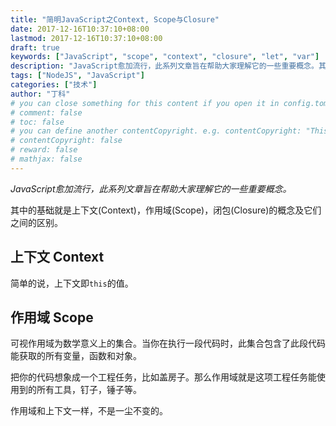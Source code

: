 ```yaml
---
title: "简明JavaScript之Context, Scope与Closure"
date: 2017-12-16T10:37:10+08:00
lastmod: 2017-12-16T10:37:10+08:00
draft: true
keywords: ["JavaScript", "scope", "context", "closure", "let", "var"]
description: "JavaScript愈加流行，此系列文章旨在帮助大家理解它的一些重要概念。其中的基础就是作用域(Scope), 上下文(Context), 闭包(Closure)的概念及它们之间的区别。"
tags: ["NodeJS", "JavaScript"]
categories: ["技术"]
author: "丁科"
# you can close something for this content if you open it in config.toml.
# comment: false
# toc: false
# you can define another contentCopyright. e.g. contentCopyright: "This is an another copyright."
# contentCopyright: false
# reward: false
# mathjax: false
---
```


*JavaScript愈加流行，此系列文章旨在帮助大家理解它的一些重要概念。*

其中的基础就是上下文(Context)，作用域(Scope)，闭包(Closure)的概念及它们之间的区别。

<!--more-->

## 上下文 Context

简单的说，上下文即```this```的值。

## 作用域 Scope

可视作用域为数学意义上的集合。当你在执行一段代码时，此集合包含了此段代码能获取的所有变量，函数和对象。

把你的代码想象成一个工程任务，比如盖房子。那么作用域就是这项工程任务能使用到的所有工具，钉子，锤子等。

作用域和上下文一样，不是一尘不变的。

